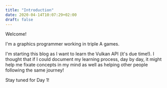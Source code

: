 ```yaml
---
title: "Introduction"
date: 2020-04-14T10:07:29+02:00
draft: false
---
```


Welcome!

I'm a graphics programmer working in triple A games.

I'm starting this blog as I want to learn the Vulkan API (it's due time!). I thought that if I could document my learning process, day by day, it might help me fixate concepts in my mind as well as helping other people following the same journey!

Stay tuned for Day 1!
